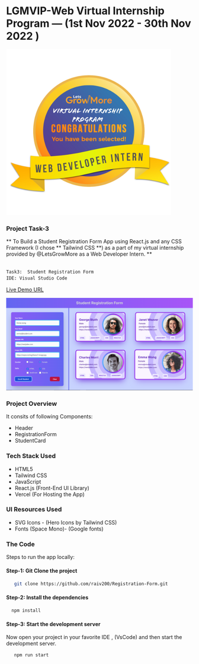# LGMVIP-Web Virtual Internship Program — (1st Nov 2022 - 30th Nov 2022 )
  
  ![LGMVIP-Web Internship Projects](./public/web-developer.PNG)

### Project Task-3

** To Build a Student Registration Form App using React.js and any  CSS Framework (I chose ** Tailwind CSS **) as a part of my virtual internship provided by @LetsGrowMore as a Web Developer Intern. **

```bash

Task3:  Student Registration Form
IDE: Visual Studio Code

```

[Live Demo URL]()


![Poject Final View](./public/student-reg-form.PNG)

### Project Overview

It consits of following Components:

* Header
* RegistrationForm
* StudentCard

### Tech Stack Used

- HTML5
- Tailwind CSS
- JavaScript
- React.js (Front-End UI Library)
- Vercel (For Hosting the App)

### UI Resources Used

* SVG Icons - (Hero Icons by Tailwind CSS)
* Fonts (Space Mono)- (Google fonts)

### The Code

Steps to run the app locally:


#### Step-1: Git Clone the project

```bash
   git clone https://github.com/raiv200/Registration-Form.git
```

#### Step-2: Install the dependencies

```bash
  npm install
```


#### Step-3: Start the development server

Now open your project in your favorite IDE , (VsCode) and then start the development server.

```bash
   npm run start
```


<!-- For charts
npm install axios chart.js react-chartjs-2


 -->